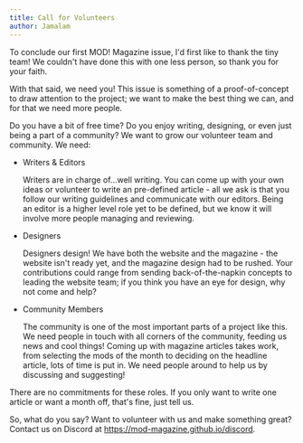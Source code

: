 ```yaml
---
title: Call for Volunteers
author: Jamalam
---
```


To conclude our first MOD! Magazine issue, I'd first like to thank the tiny
team! We couldn't have done this with one less person, so thank you for your
faith.

With that said, we need you! This issue is something of a proof-of-concept to
draw attention to the project; we want to make the best thing we can, and for
that we need more people.

Do you have a bit of free time? Do you enjoy writing, designing, or even just being a
part of a community? We want to grow our volunteer team and community. We need:

- Writers & Editors

  Writers are in charge of...well writing. You can come up with your own ideas
  or volunteer to write an pre-defined article - all we ask is that you follow our
  writing guidelines and communicate with our editors. Being an editor is a
  higher level role yet to be defined, but we know it will involve more people
  managing and reviewing.

- Designers

  Designers design! We have both the website and the magazine - the website
  isn't ready yet, and the magazine design had to be rushed. Your contributions
  could range from sending back-of-the-napkin concepts to leading the website
  team; if you think you have an eye for design, why not come and help?

- Community Members

  The community is one of the most important parts of a project like this.
  We need people in touch with all corners of the community, feeding us news and
  cool things! Coming up with magazine articles takes work, from selecting the
  mods of the month to deciding on the headline article, lots of time is put in.
  We need people around to help us by discussing and suggesting!

There are no commitments for these roles. If you only want to write one article
or want a month off, that's fine, just tell us.

So, what do you say? Want to volunteer with us and make something great? Contact
us on Discord at https://mod-magazine.github.io/discord.
